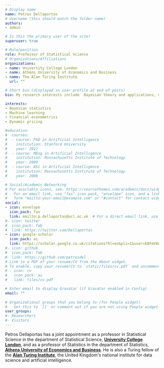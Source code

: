```yaml
---
# Display name
name: Petros Dellaportas
# Username (this should match the folder name)
authors:
- admin

# Is this the primary user of the site?
superuser: true

# Role/position
role: Professor of Statistical Science
# Organizations/Affiliations
organizations:
- name: University College London
- name: Athens University of Economics and Business
- name: The Alan Turing Institute
  url: ""

# Short bio (displayed in user profile at end of posts)
bio: My research interests include  Bayesian theory and applications, machine learning, financial modelling.

interests:
- Bayesian statistics
- Machine learning
- Financial econometrics
- Dynamic pricing 

#education:
#  courses:
#  - course: PhD in Artificial Intelligence
#    institution: Stanford University
#    year: 2012
#  - course: MEng in Artificial Intelligence
#    institution: Massachusetts Institute of Technology
#    year: 2009
#  - course: BSc in Artificial Intelligence
#    institution: Massachusetts Institute of Technology
#    year: 2008

# Social/Academic Networking
# For available icons, see: https://sourcethemes.com/academic/docs/widgets/#icons
#   For an email link, use "fas" icon pack, "envelope" icon, and a link in the
#   form "mailto:your-email@example.com" or "#contact" for contact widget.
social:
- icon: envelope
  icon_pack: fas
  link: mailto:p.dellaportas@ucl.ac.uk  # For a direct email link, use "mailto:test@example.org".
#- icon: twitter
#  icon_pack: fab
#  link: https://twitter.com/Dellaportas
- icon: google-scholar
  icon_pack: ai
  link: https://scholar.google.co.uk/citations?hl=en&pli=1&user=E0FmV8AAAAAJ
#- icon: github
#  icon_pack: fab
#  link: https://github.com/petrosdel
# Link to a PDF of your resume/CV from the About widget.
# To enable, copy your resume/CV to `static/files/cv.pdf` and uncomment the lines below.  
# - icon: cv
#   icon_pack: ai
#   link: files/cv.pdf

# Enter email to display Gravatar (if Gravatar enabled in Config)
email: ""
  
# Organizational groups that you belong to (for People widget)
#   Set this to `[]` or comment out if you are not using People widget.  
user_groups:
#- Researchers
#- Visitors
---
```


Petros Dellaportas has a joint appointment as a professor in Statistical Science in the department of Statistical Science, [**University College London**](https://www.ucl.ac.uk/statistics/), and as a professor of Statistics in the department of Statistics, [**Athens University of Economics and Business**](https://www.dept.aueb.gr/en/stat/content/department-statistics). He is also a Turing fellow of the [**Alan Turing Institute**](https://www.turing.ac.uk/), the United Kingdom's national institute for data science and artificial intelligence.


